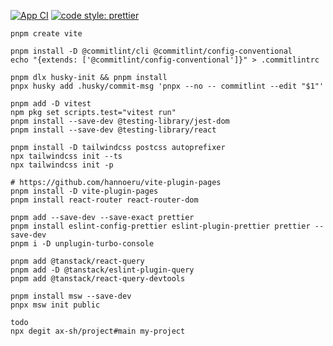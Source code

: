 [![App CI](https://github.com/ax-sh/vite-react-ts-template/actions/workflows/ci.yml/badge.svg)](https://github.com/ax-sh/vite-react-ts-template/actions/workflows/ci.yml)
[![code style: prettier](https://img.shields.io/badge/code_style-prettier-ff69b4.svg?style=flat-square)](https://github.com/prettier/prettier)
```shell
pnpm create vite
```

```shell
pnpm install -D @commitlint/cli @commitlint/config-conventional
echo "{extends: ['@commitlint/config-conventional']}" > .commitlintrc

pnpm dlx husky-init && pnpm install
pnpx husky add .husky/commit-msg 'pnpx --no -- commitlint --edit "$1"'
```

```shell
pnpm add -D vitest
npm pkg set scripts.test="vitest run"
pnpm install --save-dev @testing-library/jest-dom
pnpm install --save-dev @testing-library/react
```

```shell
pnpm install -D tailwindcss postcss autoprefixer
npx tailwindcss init --ts
npx tailwindcss init -p
```

```shell
# https://github.com/hannoeru/vite-plugin-pages
pnpm install -D vite-plugin-pages
pnpm install react-router react-router-dom
```

```shell
pnpm add --save-dev --save-exact prettier
pnpm install eslint-config-prettier eslint-plugin-prettier prettier --save-dev
pnpm i -D unplugin-turbo-console

```

```shell
pnpm add @tanstack/react-query
pnpm add -D @tanstack/eslint-plugin-query
pnpm add @tanstack/react-query-devtools
```

```shell
pnpm install msw --save-dev
pnpx msw init public
```

```shell
todo
npx degit ax-sh/project#main my-project
```
